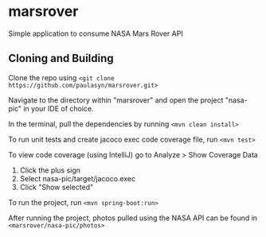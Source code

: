 # marsrover
Simple application to consume NASA Mars Rover API

## Cloning and Building

Clone the repo using `<git clone https://github.com/paulasyn/marsrover.git>`

Navigate to the directory within "marsrover" and open the project "nasa-pic" in your IDE of choice.

In the terminal, pull the dependencies by running `<mvn clean install>`

To run unit tests and create jacoco exec code coverage file, run `<mvn test>`

To view code coverage (using IntelliJ) go to Analyze > Show Coverage Data
  1. Click the plus sign
  1. Select nasa-pic/target/jacoco.exec
  1. Click "Show selected"

To run the project, run `<mvn spring-boot:run>`

After running the project, photos pulled using the NASA API can be found in `<marsrover/nasa-pic/photos>`